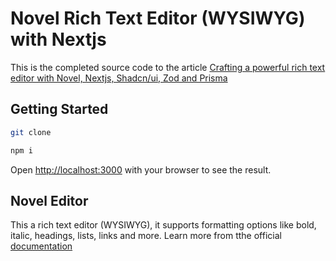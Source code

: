 # Novel Rich Text Editor (WYSIWYG) with Nextjs

This is the completed source code to the article [Crafting a powerful rich text editor with Novel, Nextjs, Shadcn/ui, Zod and Prisma](https://dev.to/adejohos/crafting-a-powerful-rich-text-editor-with-novel-nextjs-shadcnui-zod-and-prisma-3ppc)

## Getting Started

```bash
git clone

npm i

```

Open [http://localhost:3000](http://localhost:3000) with your browser to see the result.

## Novel Editor

This a rich text editor (WYSIWYG), it supports formatting options like bold, italic, headings, lists, links and more. Learn more from tthe official [documentation](https://www.novel.sh)
